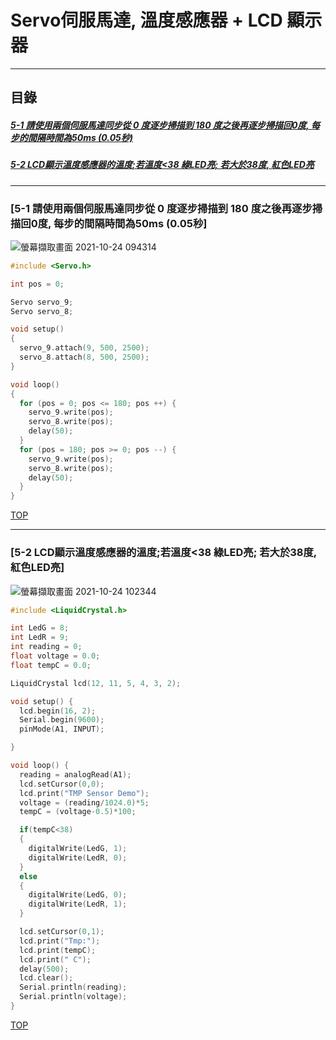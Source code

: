 # Servo伺服馬達, 溫度感應器 + LCD 顯示器
<a name="000"/>

---
## 目錄
##### [5-1 請使用兩個伺服馬達同步從 0 度逐步掃描到 180 度之後再逐步掃描回0度, 每步的間隔時間為50ms (0.05秒)](#001)
##### [5-2 LCD顯示溫度感應器的溫度;若溫度<38 綠LED亮; 若大於38度, 紅色LED亮](#002)
---

<a name="001"/>

### [5-1 請使用兩個伺服馬達同步從 0 度逐步掃描到 180 度之後再逐步掃描回0度, 每步的間隔時間為50ms (0.05秒]
![螢幕擷取畫面 2021-10-24 094314](https://user-images.githubusercontent.com/89327055/138576638-3e64db76-f659-436a-b2d1-b19e894fb98e.png)
````C
#include <Servo.h>

int pos = 0;

Servo servo_9;
Servo servo_8;

void setup()
{
  servo_9.attach(9, 500, 2500);
  servo_8.attach(8, 500, 2500);
}

void loop()
{
  for (pos = 0; pos <= 180; pos ++) {
    servo_9.write(pos);
    servo_8.write(pos);    
    delay(50);
  }
  for (pos = 180; pos >= 0; pos --) {
    servo_9.write(pos);
    servo_8.write(pos);
    delay(50);
  }
}
````

[TOP](#000)

---

<a name="002"/>

### [5-2 LCD顯示溫度感應器的溫度;若溫度<38 綠LED亮; 若大於38度, 紅色LED亮]
![螢幕擷取畫面 2021-10-24 102344](https://user-images.githubusercontent.com/89327055/138577572-d4179d09-d4d9-46c1-8ab8-61cc69c822fa.png)
````C
#include <LiquidCrystal.h>

int LedG = 8;
int LedR = 9;
int reading = 0;
float voltage = 0.0;
float tempC = 0.0;

LiquidCrystal lcd(12, 11, 5, 4, 3, 2);

void setup() {
  lcd.begin(16, 2);
  Serial.begin(9600);	
  pinMode(A1, INPUT);

}

void loop() {
  reading = analogRead(A1);
  lcd.setCursor(0,0);  
  lcd.print("TMP Sensor Demo");
  voltage = (reading/1024.0)*5;
  tempC = (voltage-0.5)*100;

  if(tempC<38)
  {
    digitalWrite(LedG, 1);
    digitalWrite(LedR, 0);
  }
  else
  {
    digitalWrite(LedG, 0);
    digitalWrite(LedR, 1);    
  }

  lcd.setCursor(0,1);
  lcd.print("Tmp:");
  lcd.print(tempC);
  lcd.print(" C");
  delay(500);
  lcd.clear();
  Serial.println(reading);
  Serial.println(voltage);  
}
````


[TOP](#000)
